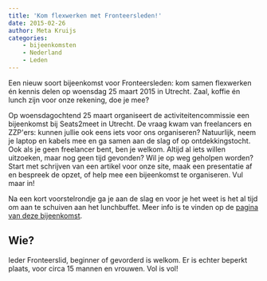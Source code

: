 ```yaml
---
title: 'Kom flexwerken met Fronteersleden!'
date: 2015-02-26
author: Meta Kruijs
categories:
    - bijeenkomsten
    - Nederland
    - Leden
---
```


Een nieuw soort bijeenkomst voor Fronteersleden: kom samen flexwerken én kennis delen op woensdag 25 maart 2015 in Utrecht. Zaal, koffie én lunch zijn voor onze rekening, doe je mee?

Op woensdagochtend 25 maart organiseert de activiteitencommissie een bijeenkomst bij Seats2meet in Utrecht. De vraag kwam van freelancers en ZZP'ers: kunnen jullie ook eens iets voor ons organiseren? Natuurlijk, neem je laptop en kabels mee en ga samen aan de slag of op ontdekkingstocht. Ook als je geen freelancer bent, ben je welkom. Altijd al iets willen uitzoeken, maar nog geen tijd gevonden? Wil je op weg geholpen worden? Start met schrijven van een artikel voor onze site, maak een presentatie af en bespreek de opzet, of help mee een bijeenkomst te organiseren. Vul maar in!

Na een kort voorstelrondje ga je aan de slag en voor je het weet is het al tijd om aan te schuiven aan het lunchbuffet. Meer info is te vinden op de [pagina van deze bijeenkomst](/bijeenkomsten/2015/flexwerken-maart).

## Wie?

Ieder Fronteerslid, beginner of gevorderd is welkom. Er is echter beperkt plaats, voor circa 15 mannen en vrouwen.  Vol is vol!
